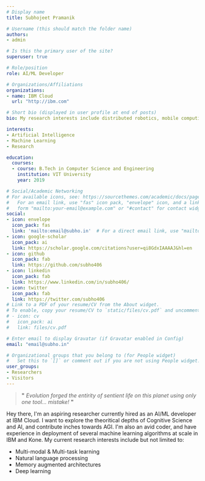 ```yaml
---
# Display name
title: Subhojeet Pramanik

# Username (this should match the folder name)
authors:
- admin

# Is this the primary user of the site?
superuser: true

# Role/position
role: AI/ML Developer

# Organizations/Affiliations
organizations:
- name: IBM Cloud
  url: "http://ibm.com"

# Short bio (displayed in user profile at end of posts)
bio: My research interests include distributed robotics, mobile computing and programmable matter.

interests:
- Artificial Intelligence
- Machine Learning
- Research

education:
  courses:
  - course: B.Tech in Computer Science and Engineering
    institution: VIT University
    year: 2019

# Social/Academic Networking
# For available icons, see: https://sourcethemes.com/academic/docs/page-builder/#icons
#   For an email link, use "fas" icon pack, "envelope" icon, and a link in the
#   form "mailto:your-email@example.com" or "#contact" for contact widget.
social:
- icon: envelope
  icon_pack: fas
  link: 'mailto:email@subho.in'  # For a direct email link, use "mailto:test@example.org".
- icon: google-scholar
  icon_pack: ai
  link: https://scholar.google.com/citations?user=qi8GdxIAAAAJ&hl=en
- icon: github
  icon_pack: fab
  link: https://github.com/subho406
- icon: linkedin
  icon_pack: fab
  link: https://www.linkedin.com/in/subho406/
- icon: twitter
  icon_pack: fab
  link: https://twitter.com/subho406
# Link to a PDF of your resume/CV from the About widget.
# To enable, copy your resume/CV to `static/files/cv.pdf` and uncomment the lines below.
# - icon: cv
#   icon_pack: ai
#   link: files/cv.pdf

# Enter email to display Gravatar (if Gravatar enabled in Config)
email: "email@subho.in"

# Organizational groups that you belong to (for People widget)
#   Set this to `[]` or comment out if you are not using People widget.
user_groups:
- Researchers
- Visitors
---
```


> **"** *Evolution forged the entirity of sentient life on this planet using only one tool... mistake!* **"**

Hey there, I'm an aspiring researcher currently hired as an AI/ML developer at IBM Cloud. I want to explore the theoritical depths of Cognitive Science and AI, and contribute inches towards AGI. I'm also an avid coder, and have experience in deployment of several machine learning algorithms at scale in IBM and Kone. My current research interests include but not limited to:

* Multi-modal & Multi-task learning
* Natural language processing
* Memory augmented architectures
* Deep learning

